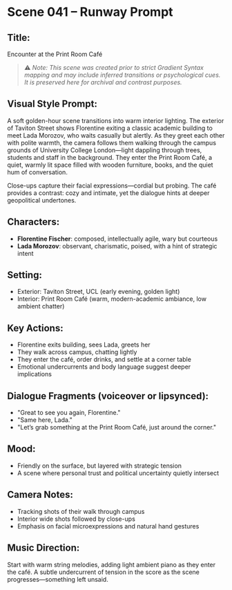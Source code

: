 # Scene 041 – Runway Prompt
## Title:
Encounter at the Print Room Café

> ⚠️ *Note: This scene was created prior to strict Gradient Syntax mapping and may include inferred transitions or psychological cues. It is preserved here for archival and contrast purposes.*

## Visual Style Prompt:
A soft golden-hour scene transitions into warm interior lighting. The exterior of Taviton Street shows Florentine exiting a classic academic building to meet Lada Morozov, who waits casually but alertly. As they greet each other with polite warmth, the camera follows them walking through the campus grounds of University College London—light dappling through trees, students and staff in the background. They enter the Print Room Café, a quiet, warmly lit space filled with wooden furniture, books, and the quiet hum of conversation.

Close-ups capture their facial expressions—cordial but probing. The café provides a contrast: cozy and intimate, yet the dialogue hints at deeper geopolitical undertones.

## Characters:
- **Florentine Fischer**: composed, intellectually agile, wary but courteous
- **Lada Morozov**: observant, charismatic, poised, with a hint of strategic intent

## Setting:
- Exterior: Taviton Street, UCL (early evening, golden light)
- Interior: Print Room Café (warm, modern-academic ambiance, low ambient chatter)

## Key Actions:
- Florentine exits building, sees Lada, greets her
- They walk across campus, chatting lightly
- They enter the café, order drinks, and settle at a corner table
- Emotional undercurrents and body language suggest deeper implications

## Dialogue Fragments (voiceover or lipsynced):
- "Great to see you again, Florentine."
- "Same here, Lada."
- "Let’s grab something at the Print Room Café, just around the corner."

## Mood:
- Friendly on the surface, but layered with strategic tension
- A scene where personal trust and political uncertainty quietly intersect

## Camera Notes:
- Tracking shots of their walk through campus
- Interior wide shots followed by close-ups
- Emphasis on facial microexpressions and natural hand gestures

## Music Direction:
Start with warm string melodies, adding light ambient piano as they enter the café. A subtle undercurrent of tension in the score as the scene progresses—something left unsaid.



